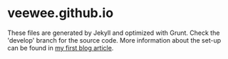veewee.github.io
================
These files are generated by Jekyll and optimized with Grunt.
Check the 'develop' branch for the source code.
More information about the set-up can be found in [my first blog article](http://veewee.github.io/blog/grand-opening/). 
